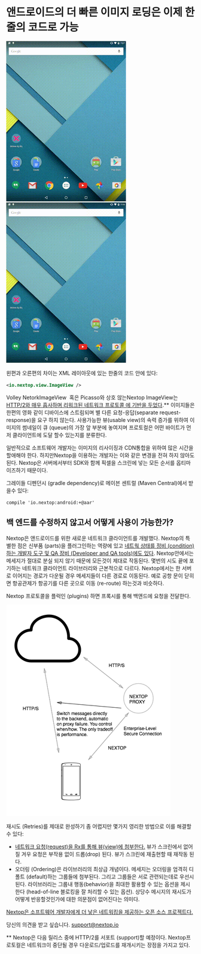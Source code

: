 # 앤드로이드의 더 빠른 이미지 로딩은 이제 한 줄의 코드로 가능

[![un-optimized image loading](03.02.2015.assets/c.gif)](03.02.2015.assets/c.mp4)
[![optimized image loading with Nextop ImageView](03.02.2015.assets/a.gif)](03.02.2015.assets/a.mp4)

왼편과 오른편의 차이는 XML 레이아웃에 있는 한줄의 코드 안에 있다:

```xml
<io.nextop.view.ImageView />
```

Volley NetorkImageView  혹은  Picasso와 상호 않는Nextop ImageView는 [HTTP/2와 매우
흡사하며 리워크된 네트워크 프로토콜 에 기반을 두었다](https://github.com/nextopio/nextop-client/blob/0e4a72704b46181c1b7c95db99634c62d5126ee0/java-common/src/main/java/io/nextop/client/node/nextop/NextopNode.java).**  이미지들은 한편의 영화 같이
디바이스에 스트림되며 별 다른 요청-응답(separate request-response)을 요구 하지 않는다.
사용가능한 뷰(usable view)의 속력 증가를 위하여 이미지의 썸네일이 큐 (queue)의 가장 앞
부분에 놓여지며 프로토컬은 어떤 바이트가 먼저 클라이언트에 도달 할수 있는지를 분류한다.

일반적으로 소프트웨어 개발자는 이미지의 리사이징과 CDN통합을 위하여 많은 시간을 할애해야
한다. 하지만Nextop을 이용하는 개발자는 이와 같은 변경을 전혀 하지 않아도 된다.  Nextop은
서버에서부터 SDK와 함께 픽셀을 스크린에 넣는 모든 순서를 옵티마이즈하기 때문이다.

그레이들 디펜던시 (gradle dependency)로 메이븐 센트럴 (Maven Central)에서 받을수 있다:
```
compile 'io.nextop:android:+@aar'
```


## 백 엔드를 수정하지 않고서 어떻게 사용이 가능한가?

Nextop은 앤드로이드를 위한 새로운 네트워크 클라이언트를 개발했다. Nextop의 특별한 점은
신부품 (parts)을 플러그인하는 역량에 있고 [네트웍 상태를 정비 (condition)하는 개발자 도구
및 QA 장비 (Developer and QA tools)에도 있다](http://qr.ae/EMeBB). Nextop안에서는
메세지가 절대로 분실 되지 않기 때문에 모든것이 제대로 작동된다. 몇번의 시도
끝에 포기하는 네트워크 클라이언트 라이브러리와 근본적으로 다르다. Nextop에서는  한 서버로
이어지는 경로가 다운될 경우 메세지들이 다른 경로로 이동된다. 예로 공항 문이 닫히면
항공관제가 항공기를 다른 곳으로 이동 (re-route) 하는것과 비슷하다.

Nextop 프로토콜을 플럭인 (plugins) 하면 프록시를 통해 백앤드에 요청을 전달한다.

![components and fallback](03.02.2015.assets/nextop-graph.png)

재시도 (Retries)를 제대로 완성하기 좀 어렵지만 몇가지 영리한 방법으로 이를 해결할수 있다:

- [네트워크 요청(request)을 Rx를 통해 뷰(view)에 첨부한다.](02.13.15_SUBSCRIPTIONS_NETWORKING_VIEWS.md)
뷰가 스크린에서 없어질 겨우 요청은 부작용 없이 드롭(drop) 된다. 뷰가 스크린에 재출현할 때
재작동 된다.
- 오더링 (Ordering)은 라이브러리의 최상급 개념이다.  메세지는 오더링을 엄격히 디폴트
(default)하는 그룹들에 첨부된다.  그리고 그룹들은 서로 관련되는데로 우선시된다.
라이브러리는 그룹내 행동(behavior)을 최대한 활용할 수 있는 옵션을 제시한다
(head-of-line 블로킹을 잘 처리할 수 있는 옵션). 상당수 메시지의 재시도가 어떻게
반응할것인가에 대한 의문점이 없어진다는 의미다.

[Nextop은 소프트웨어 개발자에게 더 낳은 네트워킹을 제공하는 오픈 소스 프로젝트다.](https://github.com/nextopio/nextop-client)

당신의 의견을 받고 싶습니다. <support@nextop.io>

** Nextop은 다음 릴리스 중에 HTTP/2를 서포트 (support)할 예정이다. Nextop프로토컬은
네트워크이 중단될 경우 다운로드/업로드를 재개시키는 장점을 가지고 있다.
